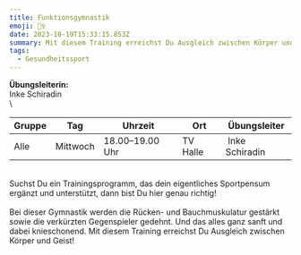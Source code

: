 ```yaml
---
title: Funktionsgymnastik
emoji: 🏋️‍♀️
date: 2023-10-19T15:33:15.853Z
summary: Mit diesem Training erreichst Du Ausgleich zwischen Körper und Geist!
tags:
  - Gesundheitssport
---
```

**Übungsleiterin:**\
Inke Schiradin\
\

<!--StartFragment-->

| G﻿ruppe                | T﻿ag    | U﻿hrzeit          | O﻿rt     |  Übungsleiter|
| ---------------------- | ------- | ----------------- | -------- | ------------------------ |
| A﻿lle | Mittwoch | 18.00–19.00 Uhr | TV Halle |  Inke Schiradin |


\
Suchst Du ein Trainingsprogramm, das dein eigentliches Sportpensum ergänzt und unterstützt, dann bist Du hier genau richtig!\
\
Bei dieser Gymnastik werden die Rücken- und Bauchmuskulatur gestärkt sowie die verkürzten Gegenspieler gedehnt. Und das alles ganz sanft und dabei knieschonend. Mit diesem Training erreichst Du Ausgleich zwischen Körper und Geist!